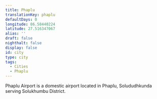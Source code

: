```yaml
---
title: Phaplu
translationKey: phaplu
defaultDays: 0
longitude: 86.58440224
latitude: 27.516347067
alias: ''
draft: false
nighthalt: false
display: false
id: city
type: city
tags:
  - Cities
  - Phaplu
---
```

Phaplu Airport is a domestic airport located in Phaplu, Solududhkunda serving Solukhumbu District.